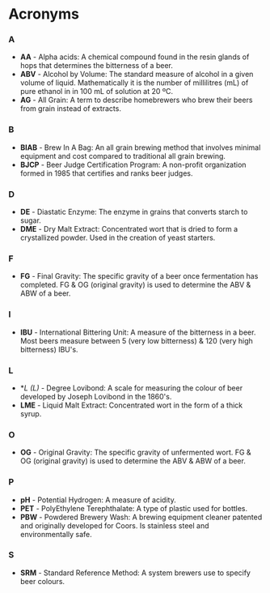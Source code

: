# Acronyms

### A
- **AA** - Alpha acids: A chemical compound found in the resin glands of hops that determines the bitterness of a beer. 
- **ABV** - Alcohol by Volume: The standard measure of alcohol in a given volume of liquid. Mathematically it is the number of millilitres (mL) of pure ethanol in in 100 mL of solution at 20 ºC. 
- **AG** - All Grain: A term to describe homebrewers who brew their beers from grain instead of extracts. 

### B
- **BIAB** - Brew In A Bag: An all grain brewing method that involves minimal equipment and cost compared to traditional all grain brewing. 
- **BJCP** - Beer Judge Certification Program: A non-profit organization formed in 1985 that certifies and ranks beer judges. 

### D
- **DE** - Diastatic Enzyme: The enzyme in grains that converts starch to sugar.
- **DME** - Dry Malt Extract: Concentrated wort that is dried to form a crystallized powder. Used in the creation of yeast starters. 

### F
- **FG** - Final Gravity: The specific gravity of a beer once fermentation has completed. FG & OG (original gravity) is used to determine the ABV & ABW of a beer.

### I
- **IBU** - International Bittering Unit: A measure of the bitterness in a beer. Most beers measure between 5 (very low bitterness) & 120 (very high bitterness) IBU's.

### L
- **L (*L)** - Degree Lovibond: A scale for measuring the colour of beer developed by Joseph Lovibond in the 1860's.
- **LME** - Liquid Malt Extract: Concentrated wort in the form of a thick syrup.

### O
- **OG** - Original Gravity: The specific gravity of unfermented wort. FG & OG (original gravity) is used to determine the ABV & ABW of a beer.

### P
- **pH** - Potential Hydrogen: A measure of acidity.
- **PET** - PolyEthylene Terephthalate: A type of plastic used for bottles.
- **PBW** - Powdered Brewery Wash: A brewing equipment cleaner patented and originally developed for Coors. Is stainless steel and environmentally safe. 

### S
- **SRM** - Standard Reference Method: A system brewers use to specify beer colours.

